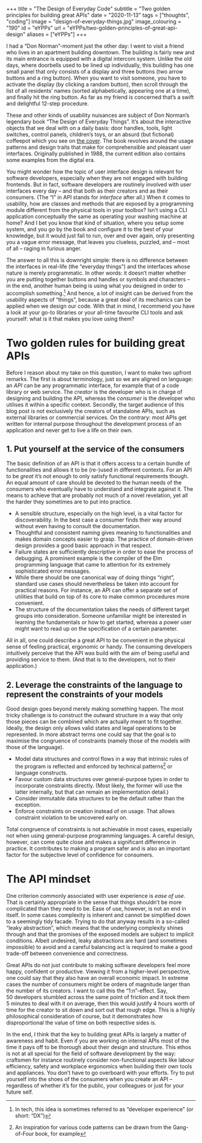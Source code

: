 +++
title = "The Design of Everyday Code"
subtitle = "Two golden principles for building great APIs"
date = "2020-11-13"
tags = ["thoughts", "coding"]
image = "design-of-everyday-things.jpg"
image_colouring = "190"
id = "eYPPs"
url = "eYPPs/two-golden-principles-of-great-api-design"
aliases = ["eYPPs"]
+++

I had a “Don Norman”-moment just the other day: I went to visit a friend who lives in an apartment building downtown. The building is fairly new and its main entrance is equipped with a digital intercom system. Unlike the old days, where doorbells used to be lined up individually, this building has one small panel that only consists of a display and three buttons (two arrow buttons and a ring button). When you want to visit someone, you have to activate the display (by clicking a random button), then scroll through the list of all residents’ names (sorted alphabetically, appearing one at a time), and finally hit the ring button. As far as my friend is concerned that’s a swift and delightful 12-step procedure.

These and other kinds of usability nuisances are subject of Don Norman’s legendary book “The Design of Everyday Things”. It’s about the interactive objects that we deal with on a daily basis: door handles, tools, light switches, control panels, children’s toys, or an absurd (but fictional) coffeepot which you see on [the cover](/posts/2020-11-13-api-design/design-of-everyday-things.jpg). The book revolves around the usage patterns and design traits that make for comprehensible and pleasant user interfaces. Originally published in 1988, the current edition also contains some examples from the digital era.

You might wonder how the topic of user interface design is relevant for software developers, especially when they are not engaged with building frontends. But in fact, software developers are routinely involved with user interfaces every day – and that both as their creators and as their consumers. (The “I” in API stands for *interface* after all.) When it comes to usability, how are classes and methods that are exposed by a programming module different from the physical tools in your toolbox? Isn’t using a CLI application conceptually the same as operating your washing machine at home? And I bet you know that kind of situation, where you setup some system, and you go by the book and configure it to the best of your knowledge, but it would just fail to run, over and over again, only presenting you a vague error message, that leaves you clueless, puzzled, and – most of all – raging in furious anger.

The answer to all this is downright simple: there is no difference between the interfaces in real-life (the “everyday things”) and the interfaces whose nature is merely programmatic. In other words: it doesn’t matter whether you are putting together buttons and handles or symbols and characters – in the end, another human being is using what you designed in order to accomplish something.[^1] And hence, a lot of insight can be derived from the usability aspects of “things”, because a great deal of its mechanics can be applied when we design our code. With that in mind, I recommend you have a look at your go-to libraries or your all-time favourite CLI tools and ask yourself: what is it that makes you love using them?


# Two golden rules for building great APIs

Before I reason about my take on this question, I want to make two upfront remarks. The first is about terminology, just so we are aligned on language: an *API* can be any programmatic interface, for example that of a code library or web service. The *creator* is the developer who is in charge of designing and building the API, whereas the *consumer* is the developer who utilises it within a specific context. Secondly, the target audience of this blog post is not exclusively the creators of standalone APIs, such as external libraries or commercial services. On the contrary: most APIs get written for internal purpose throughout the development process of an application and never get to live a life on their own.

## 1. Put yourself at the service of the consumers

The basic definition of an API is that it offers access to a certain bundle of functionalities and allows it to be (re-)used in different contexts. For an API to be *great* it’s not enough to only satisfy functional requirements though. An equal amount of care should be devoted to the human needs of the consumers who eventually have to understand and integrate against it. The means to achieve that are probably not much of a novel revelation, yet all the harder they sometimes are to put into practice.

- A sensible structure, especially on the high level, is a vital factor for discoverability. In the best case a consumer finds their way around without even having to consult the documentation.
- Thoughtful and consistent naming gives meaning to functionalities and makes domain concepts easier to grasp. The practice of domain-driven design provides a good basic approach in that respect.
- Failure states are sufficiently descriptive in order to ease the process of debugging. A prominent example is the compiler of the Elm programming language that came to attention for its extremely sophisticated error messages.
- While there should be one canonical way of doing things “right”, standard use cases should nevertheless be taken into account for practical reasons. For instance, an API can offer a separate set of utilities that build on top of its core to make common procedures more convenient.
- The structure of the documentation takes the needs of different target groups into consideration. Someone unfamiliar might be interested in learning the fundamentals or how to get started, whereas a power user might want to read up on the specification of a certain parameter.

All in all, one could describe a great API to be convenient in the physical sense of feeling practical, ergonomic or handy. The consuming developers intuitively perceive that the API was build with the aim of being useful and providing service to them. (And that is to the developers, not to their application.)

## 2. Leverage the constraints of the language to represent the constraints of your models

Good design goes beyond merely making something happen. The most tricky challenge is to construct the outward structure in a way that only those pieces can be combined which are actually meant to fit together. Ideally, the design only allows valid states and legal operations to be represented. In more abstract terms one could say that the goal is to maximise the congruence of constraints (namely those of the models with those of the language).

- Model data structures and control flows in a way that intrinsic rules of the program is reflected and enforced by technical patterns[^2] or language constructs.
- Favour custom data structures over general-purpose types in order to incorporate constraints directly. (Most likely, the former will use the latter internally, but that can remain an implementation detail.)
- Consider immutable data structures to be the default rather than the exception.
- Enforce constraints on creation instead of on usage. That allows constraint violation to be uncovered early on.

Total congruence of constraints is not achievable in most cases, especially not when using general-purpose programming languages. A careful design, however, can come quite close and makes a significant difference in practice. It contributes to making a program safer and is also an important factor for the subjective level of confidence for consumers.


# The API mindset

One criterion commonly associated with user experience is *ease of use*. That is certainly appropriate in the sense that things shouldn’t be more complicated than they need to be. Ease of use, however, is not an end in itself. In some cases complexity is inherent and cannot be simplified down to a seemingly tidy facade. Trying to do that anyway results in a so-called “leaky abstraction”, which means that the underlying complexity shines through and that the promises of the exposed models are subject to implicit conditions. Albeit undesired, leaky abstractions are hard (and sometimes impossible) to avoid and a careful balancing act is required to make a good trade-off between convenience and correctness.

Great APIs do not just contribute to making software developers feel more happy, confident or productive. Viewing it from a higher-level perspective, one could say that they also have an overall economic impact. In extreme cases the number of consumers might be orders of magnitude larger than the number of its creators. I want to call this the “1:n”-effect. Say, 50 developers stumbled across the same point of friction and it took them 5 minutes to deal with it on average, then this would justify 4 hours worth of time for the creator to sit down and sort out that rough edge. This is a highly philosophical consideration of course, but it demonstrates how disproportional the value of time on both respective sides is.

In the end, I think that the key to building great APIs is largely a matter of awareness and habit. Even if you are working on internal APIs most of the time it pays off to be thorough about their design and structure. This ethos is not at all special for the field of software development by the way: craftsmen for instance routinely consider non-functional aspects like labour efficiency, safety and workplace ergonomics when building their own tools and appliances. You don’t have to go overboard with your efforts. Try to put yourself into the shoes of the consumers when you create an API – regardless of whether it’s for the public, your colleagues or just for your future self.


[^1]: In tech, this idea is sometimes referred to as “developer experience” (or short: “DX”)

[^2]: An inspiration for various code patterns can be drawn from the Gang-of-Four book, for example
